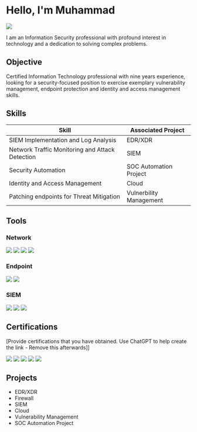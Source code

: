 # Hello, I'm Muhammad
<a href="https://www.linkedin.com/in/muhammad-umair-infosec/"><img src="https://img.shields.io/badge/-LinkedIn-0072b1?&style=for-the-badge&logo=linkedin&logoColor=white" /></a>


I am an Information Security professional with profound interest in technology and a dedication to solving complex problems.

## Objective

Certified Information Technology professional with nine years experience, looking for a security-focused position to exercise exemplary vulnerability management, endpoint protection and identity and access management skills.

## Skills

| Skill                                         | Associated Project         |
|-----------------------------------------------|----------------------------|
| SIEM Implementation and Log Analysis          | EDR/XDR|
| Network Traffic Monitoring and Attack Detection | SIEM|
| Security Automation 			        | SOC Automation Project|
| Identity and Access Management      		| Cloud|
| Patching endpoints for Threat Mitigation 	| Vulnerbility Management|

## Tools


### Network
<div>
    <img src="https://img.shields.io/badge/-Wireshark-1679A7?&style=for-the-badge&logo=Wireshark&logoColor=white" />
<img src="https://img.shields.io/badge/-OPNsense-525DDC?&style=for-the-badge&logo=OPNsense&logoColor=white" />
    <img src="https://img.shields.io/badge/-PRTG-0096D6?&style=for-the-badge&logo=PRTG&logoColor=white" />
    <img src="https://img.shields.io/badge/-Suricata-EF3B2D?&style=for-the-badge&logo=Suricata&logoColor=white" />
</div>

### Endpoint
<div>
    <img src="https://img.shields.io/badge/-Microsoft_Defender_for_Endpoint-00A4EF?&style=for-the-badge&logo=Microsoft&logoColor=white" />
    <img src="https://img.shields.io/badge/-SonicWall_Capture_Client-FF6600?&style=for-the-badge&logo=SonicWall&logoColor=white" />
</div>

### SIEM
<div>
    <img src="https://img.shields.io/badge/-Microsoft_Sentinel-0078D4?&style=for-the-badge&logo=Microsoft&logoColor=white" />
    <img src="https://img.shields.io/badge/-Splunk-000000?&style=for-the-badge&logo=Splunk&logoColor=white" />
    <img src="https://img.shields.io/badge/-Wazuh-005571?&style=for-the-badge&logo=Wazuh&logoColor=white" />
</div>

## Certifications
[Provide certifications that you have obtained. Use ChatGPT to help create the link - Remove this afterwards]]
<div>
<img src="https://img.shields.io/badge/-SSCP-6DB33F?&style=for-the-badge&logo=SSCP&logoColor=white" />
<img src="https://img.shields.io/badge/-Fortinet_Network_Security_Expert-EE3124?&style=for-the-badge&logo=Fortinet&logoColor=white" />
<img src="https://img.shields.io/badge/-ICS_Cybersecurity_Landscape_for_Managers-4D4D4D?&style=for-the-badge&logo=ICS&logoColor=white" />
<img src="https://img.shields.io/badge/-210W--09_Attack_Methodologies_in_IT_&_ICS-4D4D4D?&style=for-the-badge&logo=ICS&logoColor=white" />
<img src="https://img.shields.io/badge/-Cisco_Cybersecurity_Essentials-1BA0D7?&style=for-the-badge&logo=Cisco&logoColor=white" />
<div>

## Projects

- EDR/XDR
- Firewall
- SIEM
- Cloud
- Vulnerability Management
- SOC Automation Project
